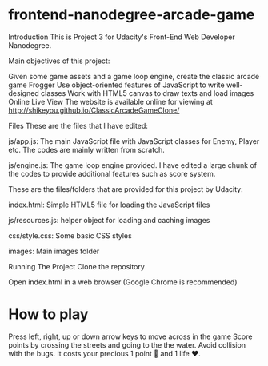 frontend-nanodegree-arcade-game
===============================

Introduction
This is Project 3 for Udacity's Front-End Web Developer Nanodegree.

Main objectives of this project:

Given some game assets and a game loop engine, create the classic arcade game Frogger
Use object-oriented features of JavaScript to write well-designed classes
Work with HTML5 canvas to draw texts and load images
Online Live View
The website is available online for viewing at http://shikeyou.github.io/ClassicArcadeGameClone/

Files
These are the files that I have edited:

js/app.js: The main JavaScript file with JavaScript classes for Enemy, Player etc. The codes are mainly written from scratch.

js/engine.js: The game loop engine provided. I have edited a large chunk of the codes to provide additional features such as score system.

These are the files/folders that are provided for this project by Udacity:

index.html: Simple HTML5 file for loading the JavaScript files

js/resources.js: helper object for loading and caching images

css/style.css: Some basic CSS styles

images: Main images folder

Running The Project
Clone the repository

Open index.html in a web browser (Google Chrome is recommended)

How to play
===============================
Press left, right, up or down arrow keys to move across in the game
Score points by crossing the streets and going to the the water.
Avoid collision with the bugs. It costs your precious 1 point 💎 and 1 life ❤.
